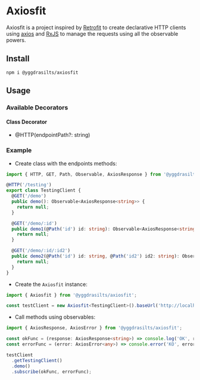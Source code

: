# Axiosfit

Axiosfit is a project inspired by [Retrofit](https://square.github.io/retrofit/) to create declarative HTTP clients using [axios](https://github.com/axios/axios) and [RxJS](https://rxjs-dev.firebaseapp.com/) to manage the requests using all the observable powers.

## Install

`npm i @yggdrasilts/axiosfit`

## Usage

### Available Decorators

#### Class Decorator
* @HTTP(endpointPath?: string)

### Example

- Create class with the endpoints methods:

```typescript
import { HTTP, GET, Path, Observable, AxiosResponse } from '@yggdrasilts/axiosfit';

@HTTP('/testing')
export class TestingClient {
  @GET('/demo')
  public demo(): Observable<AxiosResponse<string>> {
    return null;
  }

  @GET('/demo/:id')
  public demo1(@Path('id') id: string): Observable<AxiosResponse<string>> {
    return null;
  }

  @GET('/demo/:id/:id2')
  public demo2(@Path('id') id: string, @Path('id2') id2: string): Observable<AxiosResponse<string>> {
    return null;
  }
}
```

- Create the `Axiosfit` instance:

```typescript
import { Axiosfit } from '@yggdrasilts/axiosfit';

const testClient = new Axiosfit<TestingClient>().baseUrl('http://localhost:3000').create(TestingClient);
```

- Call methods using observables:

```typescript
import { AxiosResponse, AxiosError } from '@yggdrasilts/axiosfit';

const okFunc = (response: AxiosResponse<string>) => console.log('OK', response.data);
const errorFunc = (error: AxiosError<any>) => console.error('KO', error);

testClient
  .getTestingClient()
  .demo()
  .subscribe(okFunc, errorFunc);
```
